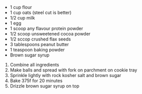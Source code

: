 -  1 cup flour
-  1 cup oats (steel cut is better)
-  1/2 cup milk
-  1 egg
-  1 scoop any flavour protein powder
-  1/2 scoop unsweetened cocoa powder
-  1/2 sccop crushed flax seeds
-  3 tablespoons peanut butter
-  1 teaspoon baking powder
-  Brown sugar syrup

1. Combine all ingredients
1. Make balls and spread with fork on parchment on cookie tray
1. Sprinkle lightly with rock kosher salt and brown sugar
1. Bake 375f for 20 minutes
1. Drizzle brown sugar syrup on top
